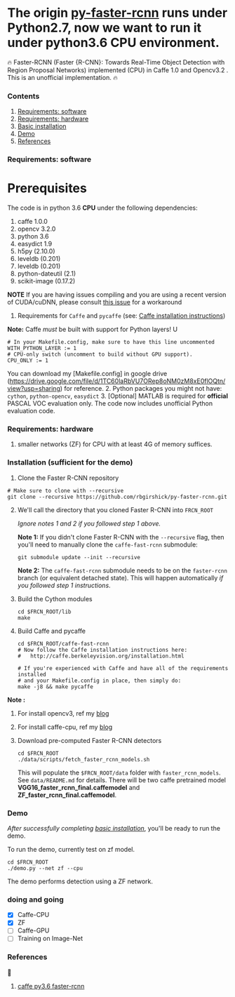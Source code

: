 # The origin [py-faster-rcnn](https://github.com/rbgirshick/py-faster-rcnn) runs under Python2.7, now we want to run it under python3.6 CPU environment.

:fire: Faster-RCNN (Faster {R-CNN}: Towards Real-Time Object Detection with Region Proposal Networks) implemented (CPU) in Caffe 1.0 and Opencv3.2 . This is an unofficial implementation. :fire:

### Contents
1. [Requirements: software](#requirements-software)
2. [Requirements: hardware](#requirements-hardware)
3. [Basic installation](#installation-sufficient-for-the-demo)
4. [Demo](#demo)
6. [References](#References)

### Requirements: software

# Prerequisites

The code is in python 3.6  **CPU**  under the following dependencies:
1. caffe  1.0.0
2. opencv 3.2.0
3. python 3.6
4. easydict 1.9
5. h5py (2.10.0)
6. leveldb (0.201)
7. leveldb (0.201)
8. python-dateutil (2.1)
9. scikit-image (0.17.2)


**NOTE** If you are having issues compiling and you are using a recent version of CUDA/cuDNN, please consult [this issue](https://github.com/rbgirshick/py-faster-rcnn/issues/509?_pjax=%23js-repo-pjax-container#issuecomment-284133868) for a workaround

1. Requirements for `Caffe` and `pycaffe` (see: [Caffe installation instructions](http://caffe.berkeleyvision.org/installation.html))

  **Note:** Caffe *must* be built with support for Python layers! U

  ```make
  # In your Makefile.config, make sure to have this line uncommented
  WITH_PYTHON_LAYER := 1
  # CPU-only switch (uncomment to build without GPU support).
  CPU_ONLY := 1
  ```

 You can download my  [Makefile.config] in google drive (https://drive.google.com/file/d/1TC60laRbVU7ORep8oNM0zM8xE0flOQtn/view?usp=sharing) for reference.
2. Python packages you might not have: `cython`, `python-opencv`, `easydict`
3. [Optional] MATLAB is required for **official** PASCAL VOC evaluation only. The code now includes unofficial Python evaluation code.

### Requirements: hardware

1. smaller networks (ZF) for CPU with at least 4G of memory suffices.


### Installation (sufficient for the demo)

1. Clone the Faster R-CNN repository
  ```Shell
  # Make sure to clone with --recursive
  git clone --recursive https://github.com/rbgirshick/py-faster-rcnn.git
  ```

2. We'll call the directory that you cloned Faster R-CNN into `FRCN_ROOT`

   *Ignore notes 1 and 2 if you followed step 1 above.*

   **Note 1:** If you didn't clone Faster R-CNN with the `--recursive` flag, then you'll need to manually clone the `caffe-fast-rcnn` submodule:
    ```Shell
    git submodule update --init --recursive
    ```
    **Note 2:** The `caffe-fast-rcnn` submodule needs to be on the `faster-rcnn` branch (or equivalent detached state). This will happen automatically *if you followed step 1 instructions*.

3. Build the Cython modules
    ```Shell
    cd $FRCN_ROOT/lib
    make
    ```

4. Build Caffe and pycaffe
    ```Shell
    cd $FRCN_ROOT/caffe-fast-rcnn
    # Now follow the Caffe installation instructions here:
    #   http://caffe.berkeleyvision.org/installation.html

    # If you're experienced with Caffe and have all of the requirements installed
    # and your Makefile.config in place, then simply do:
    make -j8 && make pycaffe
    ```
**Note :**
1. For install opencv3, ref my [blog](https://blog.csdn.net/alxe_made/article/details/107050831)
2. For install caffe-cpu, ref my [blog](https://blog.csdn.net/alxe_made/article/details/107052253)

5. Download pre-computed Faster R-CNN detectors
    ```Shell
    cd $FRCN_ROOT
    ./data/scripts/fetch_faster_rcnn_models.sh
    ```

    This will populate the `$FRCN_ROOT/data` folder with `faster_rcnn_models`. See `data/README.md` for details.
    There will be two caffe pretrained model **VGG16_faster_rcnn_final.caffemodel** and **ZF_faster_rcnn_final.caffemodel**.

### Demo

*After successfully completing [basic installation](#installation-sufficient-for-the-demo)*, you'll be ready to run the demo.

To run the demo, currently test on zf model.
```Shell
cd $FRCN_ROOT
./demo.py --net zf --cpu 
```
The demo performs detection using a ZF network.


### doing and going 

- [x] Caffe-CPU
- [x] ZF
- [ ] Caffe-GPU
- [ ] Training on Image-Net 

### References
:hamburger:

1. [caffe py3.6 faster-rcnn](https://blog.csdn.net/pcb931126/article/details/99706549)


